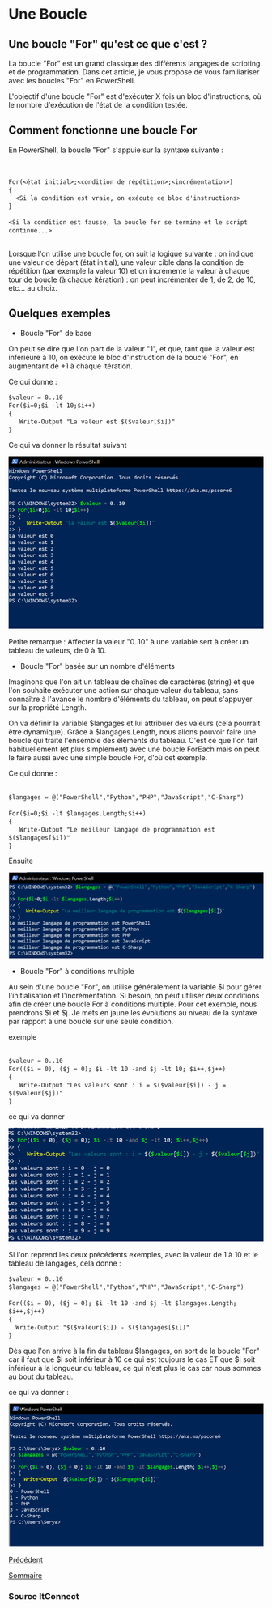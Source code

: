 # Une Boucle 

## Une boucle "For" qu'est ce que c'est ?

La boucle "For" est un grand classique des différents langages de scripting et de programmation. Dans cet article, je vous propose de vous familiariser avec les boucles "For" en PowerShell.

L'objectif d'une boucle "For" est d'exécuter X fois un bloc d'instructions, où le nombre d'exécution de l'état de la condition testée.

## Comment fonctionne une boucle For 

En PowerShell, la boucle "For" s'appuie sur la syntaxe suivante : 

```  


For(<état initial>;<condition de répétition>;<incrémentation>)
{
  <Si la condition est vraie, on exécute ce bloc d'instructions>
}

<Si la condition est fausse, la boucle for se termine et le script continue...> 


```

Lorsque l'on utilise une boucle for, on suit la logique suivante : on indique une valeur de départ (état initial), une valeur cible dans la condition de répétition (par exemple la valeur 10) et on incrémente la valeur à chaque tour de boucle (à chaque itération) : on peut incrémenter de 1, de 2, de 10, etc... au choix.

## Quelques exemples 

* Boucle "For" de base 

On peut se dire que l'on part de la valeur "1", et que, tant que la valeur est inférieure à 10, on exécute le bloc d'instruction de la boucle "For", en augmentant de +1 à chaque itération.

Ce qui donne :

``` 
$valeur = 0..10
For($i=0;$i -lt 10;$i++) 
{ 
   Write-Output "La valeur est $($valeur[$i])" 
} 

``` 
Ce qui va donner le résultat suivant 

![capture6](https://github.com/YasserSeryas/Linux/blob/main/Powershell%20capture/Capture%206.PNG)

Petite remarque : Affecter la valeur "0..10" à une variable sert à créer un tableau de valeurs, de 0 à 10.  

* Boucle "For" basée sur un nombre d'éléments

Imaginons que l'on ait un tableau de chaînes de caractères (string) et que l'on souhaite exécuter une action sur chaque valeur du tableau, sans connaître à l'avance le nombre d'éléments du tableau, on peut s'appuyer sur la propriété Length.

On va définir la variable $langages et lui attribuer des valeurs (cela pourrait être dynamique). Grâce à $langages.Length, nous allons pouvoir faire une boucle qui traite l'ensemble des éléments du tableau. C'est ce que l'on fait habituellement (et plus simplement) avec une boucle ForEach mais on peut le faire aussi avec une simple boucle For, d'où cet exemple.

Ce qui donne :

```

$langages = @("PowerShell","Python","PHP","JavaScript","C-Sharp")

For($i=0;$i -lt $langages.Length;$i++) 
{ 
   Write-Output "Le meilleur langage de programmation est $($langages[$i])"
}

```
Ensuite 

![capture7](https://github.com/YasserSeryas/Linux/blob/main/Powershell%20capture/Capture%207.PNG)

* Boucle "For" à conditions multiple

Au sein d'une boucle "For", on utilise généralement la variable $i pour gérer l'initialisation et l'incrémentation. Si besoin, on peut utiliser deux conditions afin de créer une boucle For à conditions multiple. Pour cet exemple, nous prendrons $i et $j. Je mets en jaune les évolutions au niveau de la syntaxe par rapport à une boucle sur une seule condition.

exemple 

```

$valeur = 0..10
For(($i = 0), ($j = 0); $i -lt 10 -and $j -lt 10; $i++,$j++)
{
   Write-Output "Les valeurs sont : i = $($valeur[$i]) - j = $($valeur[$j])"
}

``` 

ce qui va donner 

![capture8](https://github.com/YasserSeryas/Linux/blob/main/Powershell%20capture/Capture8.PNG)

Si l'on reprend les deux précédents exemples, avec la valeur de 1 à 10 et le tableau de langages, cela donne :

```
$valeur = 0..10
$langages = @("PowerShell","Python","PHP","JavaScript","C-Sharp")

For(($i = 0), ($j = 0); $i -lt 10 -and $j -lt $langages.Length; $i++,$j++)
{
  Write-Output "$($valeur[$i]) - $($langages[$i])"
}

```

Dès que l'on arrive à la fin du tableau $langages, on sort de la boucle "For" car il faut que $i soit inférieur à 10 ce qui est toujours le cas ET que $j soit inférieur à la longueur du tableau, ce qui n'est plus le cas car nous sommes au bout du tableau.


ce qui va donner : 

![capture9](https://github.com/YasserSeryas/Linux/blob/main/Powershell%20capture/Capture9.PNG)

[Précédent](https://github.com/YasserSeryas/Linux/blob/main/Condition.md)

[Sommaire](https://github.com/YasserSeryas/Linux)

### Source ItConnect
